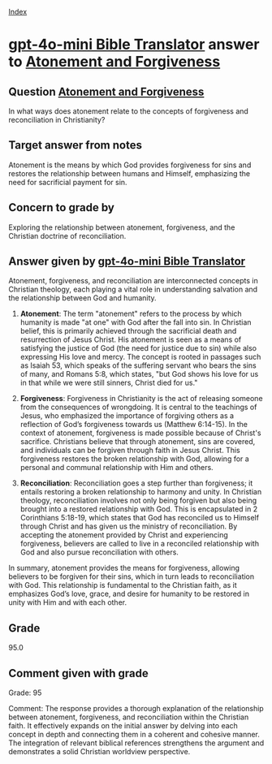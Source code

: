 
[Index](../../index.md)
# [gpt-4o-mini Bible Translator](../../answering_models/gpt-4o-mini_Bible_Translator.md) answer to [Atonement and Forgiveness](../../questions/Atonement_and_Forgiveness.md)

## Question [Atonement and Forgiveness](../../questions/Atonement_and_Forgiveness.md)
In what ways does atonement relate to the concepts of forgiveness and reconciliation in Christianity?

## Target answer from notes
Atonement is the means by which God provides forgiveness for sins and restores the relationship between humans and Himself, emphasizing the need for sacrificial payment for sin.

## Concern to grade by
Exploring the relationship between atonement, forgiveness, and the Christian doctrine of reconciliation.

## Answer given by [gpt-4o-mini Bible Translator](../../answering_models/gpt-4o-mini_Bible_Translator.md)
Atonement, forgiveness, and reconciliation are interconnected concepts in Christian theology, each playing a vital role in understanding salvation and the relationship between God and humanity.

1. **Atonement**: The term "atonement" refers to the process by which humanity is made "at one" with God after the fall into sin. In Christian belief, this is primarily achieved through the sacrificial death and resurrection of Jesus Christ. His atonement is seen as a means of satisfying the justice of God (the need for justice due to sin) while also expressing His love and mercy. The concept is rooted in passages such as Isaiah 53, which speaks of the suffering servant who bears the sins of many, and Romans 5:8, which states, "but God shows his love for us in that while we were still sinners, Christ died for us."

2. **Forgiveness**: Forgiveness in Christianity is the act of releasing someone from the consequences of wrongdoing. It is central to the teachings of Jesus, who emphasized the importance of forgiving others as a reflection of God’s forgiveness towards us (Matthew 6:14-15). In the context of atonement, forgiveness is made possible because of Christ's sacrifice. Christians believe that through atonement, sins are covered, and individuals can be forgiven through faith in Jesus Christ. This forgiveness restores the broken relationship with God, allowing for a personal and communal relationship with Him and others.

3. **Reconciliation**: Reconciliation goes a step further than forgiveness; it entails restoring a broken relationship to harmony and unity. In Christian theology, reconciliation involves not only being forgiven but also being brought into a restored relationship with God. This is encapsulated in 2 Corinthians 5:18-19, which states that God has reconciled us to Himself through Christ and has given us the ministry of reconciliation. By accepting the atonement provided by Christ and experiencing forgiveness, believers are called to live in a reconciled relationship with God and also pursue reconciliation with others.

In summary, atonement provides the means for forgiveness, allowing believers to be forgiven for their sins, which in turn leads to reconciliation with God. This relationship is fundamental to the Christian faith, as it emphasizes God’s love, grace, and desire for humanity to be restored in unity with Him and with each other.

## Grade
95.0

## Comment given with grade
Grade: 95

Comment: The response provides a thorough explanation of the relationship between atonement, forgiveness, and reconciliation within the Christian faith. It effectively expands on the initial answer by delving into each concept in depth and connecting them in a coherent and cohesive manner. The integration of relevant biblical references strengthens the argument and demonstrates a solid Christian worldview perspective.
